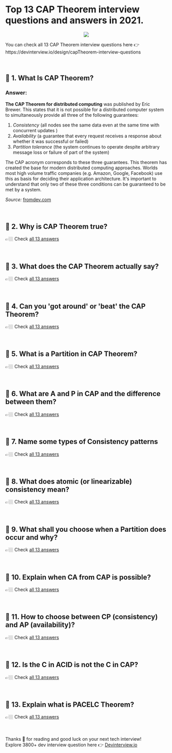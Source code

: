 <div data-v-5e9078c0=""><h1 data-v-5e9078c0="">
      Top 13 CAP Theorem interview
      questions and answers in 2021.
    </h1> <p data-v-5e9078c0="" align="center"><a data-v-5e9078c0="" href="https://devinterview.io/"><img data-v-5e9078c0="" src="https://source.unsplash.com/collection/52661698/700x350"></a></p> <p data-v-5e9078c0="">
      You can check all
      13
      CAP Theorem interview questions here 👉
      https://devinterview.io/design/capTheorem-interview-questions
    </p> <br data-v-5e9078c0=""> <div data-v-5e9078c0="" class="unit"><div><h2>🔹 1. What Is CAP Theorem?</h2></div> <div><h3>Answer:</h3> <div class="answer"><div><div><div class="AnswerBody"><p><strong>The CAP Theorem for distributed computing</strong> was published by Eric Brewer. This states that it is not possible for a distributed computer system to simultaneously provide all three of the following guarantees:  </p><ol><li><em>Consistency</em> (all nodes see the same data even at the same time with concurrent updates )</li><li><em>Availability</em> (a guarantee that every request receives a response about whether it was successful or failed)</li><li><em>Partition tolerance</em> (the system continues to operate despite arbitrary message loss or failure of part of the system)</li></ol><p>The CAP acronym corresponds to these three guarantees. This theorem has created the base for modern distributed computing approaches. Worlds most high volume traffic companies (e.g. Amazon, Google, Facebook) use this as basis for deciding their application architecture. It's important to understand that only two of these three conditions can be guaranteed to be met by a system.</p></div></div><div class="row my-2"><div><span><i>Source:</i>&nbsp;<span><a href="https://www.fromdev.com/2013/07/architect-interview-questions-and-answers.html" rel="noreferrer" target="_blank" title="What Is CAP Theorem? Interview Questions Source To Answer">fromdev.com</a></span></span>&nbsp; &nbsp;</div></div></div></div></div> <br><br></div><div data-v-5e9078c0="" class="unit"><div><h2>🔹 2. Why is CAP Theorem true?</h2></div> <div>
    👉🏼 Check
    <a href="https://devinterview.io/design/capTheorem-interview-questions">all 13 answers</a></div> <br><br></div><div data-v-5e9078c0="" class="unit"><div><h2>🔹 3. What does the CAP Theorem actually say?</h2></div> <div>
    👉🏼 Check
    <a href="https://devinterview.io/design/capTheorem-interview-questions">all 13 answers</a></div> <br><br></div><div data-v-5e9078c0="" class="unit"><div><h2>🔹 4. Can you 'got around' or 'beat' the CAP Theorem?</h2></div> <div>
    👉🏼 Check
    <a href="https://devinterview.io/design/capTheorem-interview-questions">all 13 answers</a></div> <br><br></div><div data-v-5e9078c0="" class="unit"><div><h2>🔹 5. What is a Partition in CAP Theorem?</h2></div> <div>
    👉🏼 Check
    <a href="https://devinterview.io/design/capTheorem-interview-questions">all 13 answers</a></div> <br><br></div><div data-v-5e9078c0="" class="unit"><div><h2>🔹 6. What are A and P in CAP and the difference between them?</h2></div> <div>
    👉🏼 Check
    <a href="https://devinterview.io/design/capTheorem-interview-questions">all 13 answers</a></div> <br><br></div><div data-v-5e9078c0="" class="unit"><div><h2>🔹 7. Name some types of Consistency patterns</h2></div> <div>
    👉🏼 Check
    <a href="https://devinterview.io/design/capTheorem-interview-questions">all 13 answers</a></div> <br><br></div><div data-v-5e9078c0="" class="unit"><div><h2>🔹 8. What does atomic (or linearizable) consistency mean?</h2></div> <div>
    👉🏼 Check
    <a href="https://devinterview.io/design/capTheorem-interview-questions">all 13 answers</a></div> <br><br></div><div data-v-5e9078c0="" class="unit"><div><h2>🔹 9. What shall you choose when a Partition does occur and why?</h2></div> <div>
    👉🏼 Check
    <a href="https://devinterview.io/design/capTheorem-interview-questions">all 13 answers</a></div> <br><br></div><div data-v-5e9078c0="" class="unit"><div><h2>🔹 10. Explain when CA from CAP is possible?</h2></div> <div>
    👉🏼 Check
    <a href="https://devinterview.io/design/capTheorem-interview-questions">all 13 answers</a></div> <br><br></div><div data-v-5e9078c0="" class="unit"><div><h2>🔹 11. How to choose between CP (consistency) and AP (availability)?</h2></div> <div>
    👉🏼 Check
    <a href="https://devinterview.io/design/capTheorem-interview-questions">all 13 answers</a></div> <br><br></div><div data-v-5e9078c0="" class="unit"><div><h2>🔹 12. Is the C in ACID is not the C in CAP?</h2></div> <div>
    👉🏼 Check
    <a href="https://devinterview.io/design/capTheorem-interview-questions">all 13 answers</a></div> <br><br></div><div data-v-5e9078c0="" class="unit"><div><h2>🔹 13. Explain what is PACELC Theorem?</h2></div> <div>
    👉🏼 Check
    <a href="https://devinterview.io/design/capTheorem-interview-questions">all 13 answers</a></div> <br><br></div> <div data-v-5e9078c0="" class="end"></div> <br data-v-5e9078c0="">
    Thanks 🙌 for reading and good luck on your next tech interview!
    <br data-v-5e9078c0="">
    Explore 3800+ dev interview question here 👉
    <a data-v-5e9078c0="" href="https://devinterview.io/">Devinterview.io</a></div>
